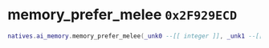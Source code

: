 # memory_prefer_melee `0x2F929ECD`

```lua
natives.ai_memory.memory_prefer_melee(_unk0 --[[ integer ]], _unk1 --[[ integer ]])
```